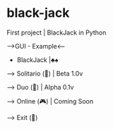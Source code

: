# black-jack
First project | BlackJack in Python

-->GUI - Example<--

- BlackJack |♣♠

--> Solitario (🤖) | Beta 1.0v

--> Duo (👫) | Alpha 0.1v

--> Online (🎮) | Coming Soon

--> Exit (💨)

